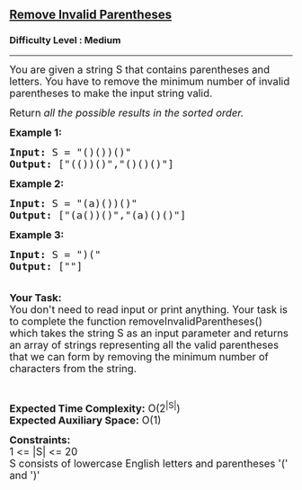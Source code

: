 <h2><a href="https://practice.geeksforgeeks.org/problems/remove-invalid-parentheses/1?page=18&curated[]=7&sortBy=submissions">Remove Invalid Parentheses</a></h2><h3>Difficulty Level : Medium</h3><hr><div class="problems_problem_content__Xm_eO"><p><span style="font-size:18px">You are given a string S that&nbsp;contains parentheses and letters. You have to&nbsp;remove the minimum number of invalid parentheses to make the input string valid.</span></p>

<p><span style="font-size:18px">Return <em>all the possible results in the sorted order.</em></span></p>

<p><span style="font-size:18px"><strong>Example 1:</strong></span></p>

<pre><span style="font-size:18px"><strong>Input: </strong>S = "()())()"
<strong>Output: </strong>["(())()","()()()"]
</span></pre>

<p><span style="font-size:18px"><strong>Example 2:</strong></span></p>

<pre><span style="font-size:18px"><strong>Input: </strong>S = "(a)())()"
<strong>Output:</strong>&nbsp;["(a())()","(a)()()"]
</span></pre>

<p><span style="font-size:18px"><strong>Example 3:</strong></span></p>

<pre><span style="font-size:18px"><strong>Input: </strong>S = ")("
<strong>Output: </strong>[""]

</span></pre>

<p><span style="font-size:18px"><strong>Your Task:&nbsp;&nbsp;</strong><br>
You don't need to read input or print anything. Your task is to complete the function removeInvalidParentheses() which takes the string S as an input parameter&nbsp;and returns an array of strings representing all the valid parentheses that we can form by removing the minimum number of characters from the string.</span></p>

<p>&nbsp;</p>

<p><span style="font-size:18px"><strong>Expected Time Complexity:</strong> O(2<sup>|S|</sup>)<br>
<strong>Expected Auxiliary Space:</strong> O(1)</span></p>

<p><span style="font-size:18px"><strong>Constraints:</strong><br>
1 &lt;= |S| &lt;= 20<br>
S consists of lowercase English letters and parentheses '(' and ')'</span></p>
</div>